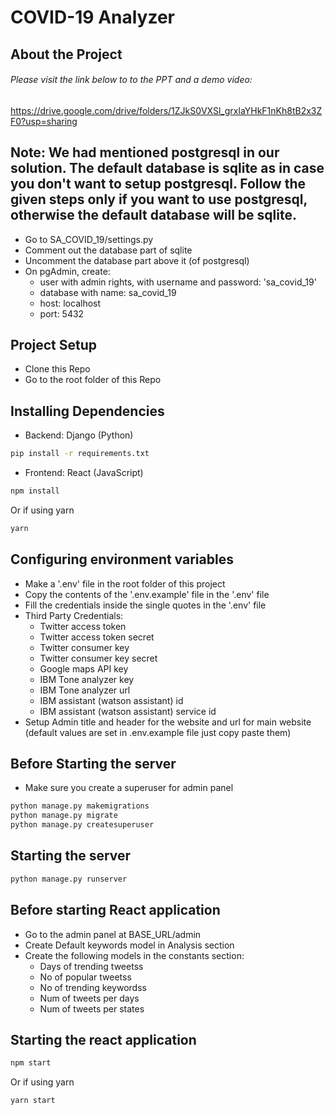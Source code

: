 <h1>COVID-19 Analyzer</h1>

<h2>About the Project</h2>
<h6>Please visit the link below to to the PPT and a demo video:</h6>

https://drive.google.com/drive/folders/1ZJkS0VXSl_grxlaYHkF1nKh8tB2x3ZF0?usp=sharing

## Note: We had mentioned postgresql in our solution. The default database is sqlite as in case you don't want to setup postgresql. Follow the given steps only if you want to use postgresql, otherwise the default database will be sqlite.
- Go to SA_COVID_19/settings.py
- Comment out the database part of sqlite
- Uncomment the database part above it (of postgresql)
- On pgAdmin, create:
    - user with admin rights, with username and password: 'sa_covid_19'
    - database with name: sa_covid_19
    - host: localhost
    - port: 5432

<h2>Project Setup</h2>

- Clone this Repo
- Go to the root folder of this Repo

## Installing Dependencies

- Backend: Django (Python)

```bash
pip install -r requirements.txt
```

- Frontend: React (JavaScript)

```bash
npm install
```
Or if using yarn
```bash
yarn
```

## Configuring environment variables

- Make a '.env' file in the root folder of this project
- Copy the contents of the '.env.example' file in the '.env' file
- Fill the credentials inside the single quotes in the '.env' file
- Third Party Credentials:
    - Twitter access token
    - Twitter access token secret
    - Twitter consumer key
    - Twitter consumer key secret
    - Google maps API key
    - IBM Tone analyzer key
    - IBM Tone analyzer url
    - IBM assistant (watson assistant) id
    - IBM assistant (watson assistant) service id
- Setup Admin title and header for the website and url for main website (default values are set in .env.example file just copy paste them)

## Before Starting the server
- Make sure you create a superuser for admin panel
```bash
python manage.py makemigrations
python manage.py migrate
python manage.py createsuperuser
```

## Starting the server

```bash
python manage.py runserver
```

## Before starting React application

- Go to the admin panel at BASE_URL/admin
- Create Default keywords model in Analysis section
- Create the following models in the constants section:
    - Days of trending tweetss
    - No of popular tweetss
    - No of trending keywordss
    - Num of tweets per days
    - Num of tweets per states

## Starting the react application

```bash
npm start
```
Or if using yarn
```bash
yarn start
```